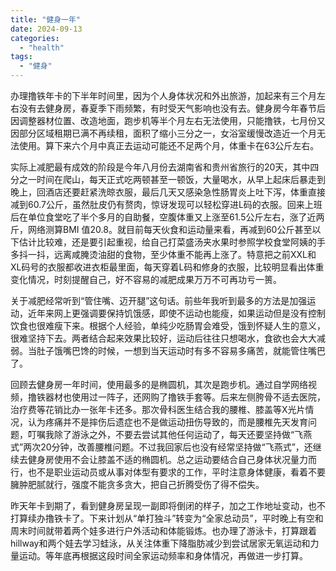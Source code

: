 ```yaml
---
title: "健身一年"
date: 2024-09-13
categories: 
  - "health"
tags: 
  - "健身"
---
```


办理撸铁年卡的下半年时间里，因为个人身体状况和外出旅游，加起来有三个月左右没有去健身房，春夏季下雨频繁，有时受天气影响也没有去。健身房今年春节后因调整器材位置、改造地面，跑步机等半个月左右无法使用，只能撸铁，七月份又因部分区域租期已满不再续租，面积了缩小三分之一，女浴室缓慢改造近一个月无法使用。算下来六个月中真正去运动可能还不足两个月，体重卡在63公斤左右。

实际上减肥最有成效的阶段是今年八月份去湖南省和贵州省旅行的20天，其中四分之一时间在爬山，每天正式吃两顿甚至一顿饭，大量喝水，从早上起床后暴走到晚上，回酒店还要赶紧洗晾衣服，最后几天又感染急性肠胃炎上吐下泻，体重直接减到60.7公斤，虽然肚皮仍有赘肉，惊讶发现可以轻松穿进L码的衣服。回来上班后在单位食堂吃了半个多月的自助餐，空腹体重又上涨至61.5公斤左右，涨了近两斤，网络测算BMI 值20.8。就目前每天伙食和运动量来看，再减到60公斤甚至以下估计比较难，还是要引起重视，给自己打菜盛汤夹水果时参照学校食堂阿姨的手多抖一抖，远离咸腌烫油甜的食物，至少体重不能再上涨了。特意把之前XXL和XL码号的衣服都收进衣柜最里面，每天穿着L码和修身的衣服，比较明显看出体重变化情况，时刻提醒自己，好不容易的减肥成果万万不可再功亏一篑。

关于减肥经常听到“管住嘴、迈开腿”这句话。前些年我听到最多的方法是加强运动，近年来网上更强调要保持饥饿感，即使不运动也能瘦，如果运动但是没有控制饮食也很难瘦下来。根据个人经验，单纯少吃肠胃会难受，饿到怀疑人生的意义，很难坚持下去。两者结合起来效果比较好，运动后往往只想喝水，食欲也会大大减弱。当肚子饿嘴巴馋的时候，一想到当天运动时有多不容易多痛苦，就能管住嘴巴了。

回顾去健身房一年时间，使用最多的是椭圆机，其次是跑步机。通过自学网络视频，撸铁器材也使用过一阵子，还网购了撸铁手套等。后来左侧胯骨不适去医院，治疗费等花销比办一张年卡还多。那次骨科医生结合我的腰椎、膝盖等X光片情况，认为疼痛并不是摔伤后遗症也不是做运动扭伤导致的，而是腰椎先天发育问题，叮嘱我除了游泳之外，不要去尝试其他任何运动了，每天还要坚持做“飞燕式”两次20分钟，改善腰椎问题。不过我回家后也没有经常坚持做“飞燕式”，还继续去健身房使用不会让膝盖不适的椭圆机。总之运动要结合自己身体状况量力而行，也不是职业运动员或从事对体型有要求的工作，平时注意身体健康，看着不要臃肿肥腻就行，强度不能贪多贪大，把自己折腾受伤了得不偿失。

昨天年卡到期了，看到健身房呈现一副即将倒闭的样子，加之工作地址变动，也不打算续办撸铁卡了。下来计划从“单打独斗”转变为“全家总动员”，平时晚上有空和周末时间就带着两个娃多进行户外活动和体能锻炼。也办理了游泳卡，打算跟着hillway和两个娃去学习蛙泳，从关注体重下降脂肪减少到尝试居家无氧运动和力量运动。等年底再根据这段时间全家运动频率和身体情况，再做进一步打算。
